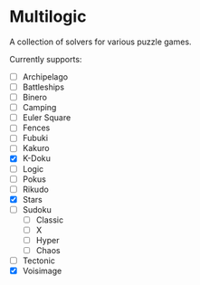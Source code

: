 # Multilogic

A collection of solvers for various puzzle games.

Currently supports:
  - [ ] Archipelago
  - [ ] Battleships
  - [ ] Binero
  - [ ] Camping
  - [ ] Euler Square
  - [ ] Fences
  - [ ] Fubuki
  - [ ] Kakuro
  - [X] K-Doku
  - [ ] Logic
  - [ ] Pokus
  - [ ] Rikudo
  - [X] Stars
  - [ ] Sudoku
    - [ ] Classic
    - [ ] X
    - [ ] Hyper
    - [ ] Chaos
  - [ ] Tectonic
  - [X] Voisimage
